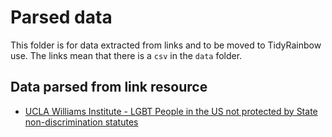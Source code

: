 
# Parsed data

This folder is for data extracted from links and to be moved to TidyRainbow use. The links mean that there is a `csv` in the `data` folder.



## Data parsed from link resource


- [UCLA Williams Institute - LGBT People in the US not protected by State non-discrimination statutes](https://williamsinstitute.law.ucla.edu/publications/lgbt-nondiscrimination-statutes/?mc_cid=fa37930b0c&mc_eid=1cfeb892d5)